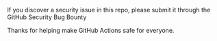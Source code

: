 If you discover a security issue in this repo, please submit it through the GitHub Security Bug Bounty

Thanks for helping make GitHub Actions safe for everyone.
